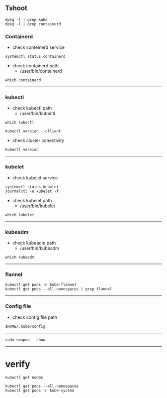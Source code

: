 ## Tshoot
```
dpkg -l | grep kube
dpkg -l | grep containerd
```
### Containerd
- check conteinerd service
```
systemctl status containerd
```
- check containerd path
    * /user/bin/conteinerd
```
which containerd
```
----------------------------------------------------------------------
###  kubectl

- check kubectl path
    * /user/bin/kubectl
```
which kubectl
```
```
kubectl version --cllient
```


- check cluster conectivity 
```
kubectl version
```

-----------------------------------------------------------------------
### kubelet
- check kubelet service
```
systemctl status kubelet
journalctl -u kubelet -f
```

- check kubelet path
    * /user/bin/kubelet
```
which kubelet
```

-----------------------------------------------------------------------
### kubeadm
- check kubeadm path
    * /user/bin/kubeadm
```
which kubeadm
```
----------------------------------------------------------------------
### flannel
```
kubectl get pods -n kube-flannel
kubectl get pods --all-namespaces | grep flannel
```

----------------------------------------------------------------------
### Config file
- check config file path
```
$HOME/.kube/config
```
--------------------------------------------------------------------
```
sudo swapon --show
```
--------------------------------------------------------------------
# verify 
```
kubectl get nodes

kubectl get pods --all-namespaces
kubectl get pods -n kube-system


```
